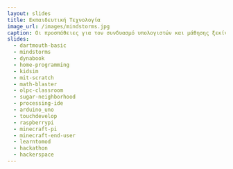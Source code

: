 ```yaml
---
layout: slides
title: Εκπαιδευτική Τεχνολογία 
image_url: /images/mindstorms.jpg
caption: Οι προσπάθειες για τον συνδυασμό υπολογιστών και μάθησης ξεκίνησαν πριν τους πρώτους μίκρο-υπολογιστές και συνεχίζονται με τα σύγχρονα πολυμεσικά, κινητά και φορετά συστήματα. 
slides:
  - dartmouth-basic
  - mindstorms 
  - dynabook
  - home-programming
  - kidsim
  - mit-scratch
  - math-blaster
  - olpc-classroom
  - sugar-neighborhood
  - processing-ide
  - arduino_uno
  - touchdevelop
  - raspberrypi
  - minecraft-pi
  - minecraft-end-user
  - learntomod
  - hackathon
  - hackerspace
---
```

